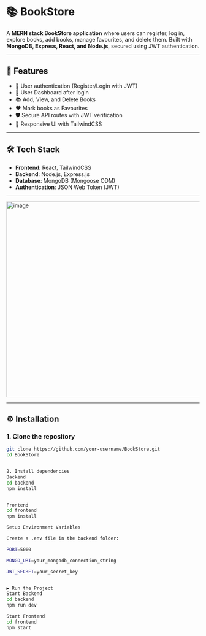 # 📚 BookStore

A **MERN stack BookStore application** where users can register, log in, explore books, add books, manage favourites, and delete them. Built with **MongoDB, Express, React, and Node.js**, secured using JWT authentication.

---

## 🚀 Features
- 🔑 User authentication (Register/Login with JWT)
- 👤 User Dashboard after login
- 📚 Add, View, and Delete Books
- ❤️ Mark books as Favourites
- 🛡️ Secure API routes with JWT verification
- 🎨 Responsive UI with TailwindCSS

---

## 🛠️ Tech Stack
- **Frontend**: React, TailwindCSS
- **Backend**: Node.js, Express.js
- **Database**: MongoDB (Mongoose ODM)
- **Authentication**: JSON Web Token (JWT)

---

<img width="602" height="511" alt="image" src="https://github.com/user-attachments/assets/dcfa9c1c-1acb-47f2-9623-55c2c0c1e81f" />



---

## ⚙️ Installation  

### 1. Clone the repository
```bash
git clone https://github.com/your-username/BookStore.git
cd BookStore


2. Install dependencies
Backend
cd backend
npm install


Frontend
cd frontend
npm install

Setup Environment Variables

Create a .env file in the backend folder:

PORT=5000

MONGO_URI=your_mongodb_connection_string

JWT_SECRET=your_secret_key


▶️ Run the Project
Start Backend
cd backend
npm run dev

Start Frontend
cd frontend
npm start

